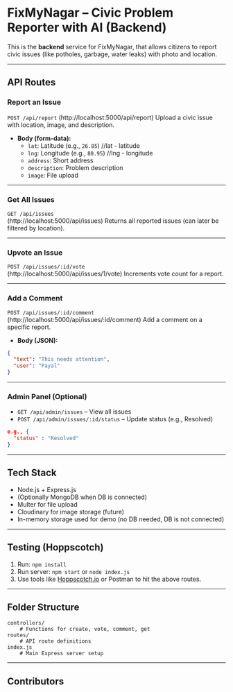 #  FixMyNagar – Civic Problem Reporter with AI (Backend)

This is the **backend** service for FixMyNagar, that allows citizens to report civic issues (like potholes, garbage, water leaks) with photo and location. 

---

##  API Routes

###  Report an Issue
`POST /api/report` 
(http://localhost:5000/api/report) 
Upload a civic issue with location, image, and description.

- **Body (form-data):**
  - `lat`: Latitude (e.g., `26.85`) //lat - latitude
  - `lng`: Longitude (e.g., `80.95`) //lng - longitude
  - `address`: Short address
  - `description`: Problem description
  - `image`: File upload

---

###  Get All Issues
`GET /api/issues`  
(http://localhost:5000/api/issues)
Returns all reported issues (can later be filtered by location).

---

###  Upvote an Issue
`POST /api/issues/:id/vote`  
(http://localhost:5000/api/issues/1/vote)
Increments vote count for a report.

---

###  Add a Comment
`POST /api/issues/:id/comment`  
(http://localhost:5000/api/issues/:id/comment)
Add a comment on a specific report.

- **Body (JSON):**
```json
{
  "text": "This needs attention",
  "user": "Payal"
}
```

---

###  Admin Panel (Optional)

- `GET /api/admin/issues` – View all issues
- `POST /api/admin/issues/:id/status` – Update status (e.g., Resolved) 

```json
e.g., {
  "status" : "Resolved"
}
```
---

##  Tech Stack
- Node.js + Express.js
- (Optionally MongoDB when DB is connected)
- Multer for file upload
- Cloudinary for image storage (future)
- In-memory storage used for demo (no DB needed, DB is not connected)
---

##  Testing (Hoppscotch)
1. Run: `npm install`
2. Run server: `npm start` or `node index.js`
3. Use tools like [Hoppscotch.io](https://hoppscotch.io) or Postman to hit the above routes.

---


##  Folder Structure

```
controllers/
    # Functions for create, vote, comment, get 
routes/
    # API route definitions
index.js                
    # Main Express server setup
```

---

##  Contributors


